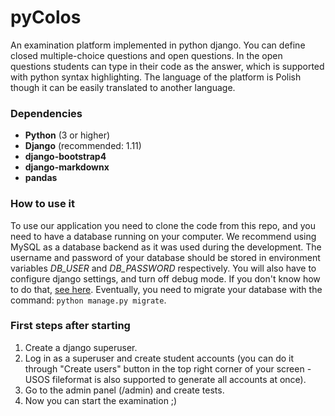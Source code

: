 # pyColos

An examination platform implemented in python django. You can define closed multiple-choice questions and open questions. In the open questions students can type in their code as the answer, which is supported with python syntax highlighting. The language of the platform is Polish though it can be easily translated to another language.

### Dependencies

- **Python** (3 or higher)
- **Django** (recommended: 1.11)
- **django-bootstrap4**
- **django-markdownx**
- **pandas** 

### How to use it

To use our application you need to clone the code from this repo, and you need to have a database running on your computer. We recommend using MySQL as a database backend as it was used during the development. The username and password of your database should be stored in environment variables *DB_USER* and *DB_PASSWORD* respectively. You will also have to configure django settings, and turn off debug mode. If you don't know how to do that, [see here](https://docs.djangoproject.com/en/2.0/ref/settings/). Eventually, you need to migrate your database with the command: `python manage.py migrate`.

### First steps after starting

1. Create a django superuser.
2. Log in as a superuser and create student accounts (you can do it through "Create users" button in the top right corner of your screen - USOS fileformat is also supported to generate all accounts at once).
3. Go to the admin panel (/admin) and create tests.
4. Now you can start the examination ;)

